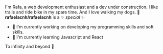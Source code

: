 
I'm Rafa, a web development enthusiast and a dev under construction. I like trails and ride bike in my spare time. And I love walking my dogs. 👋
**rafaelacnh/rafaelacnh** is a ✨ _special_ ✨ 


- 🔭 I'm currently working on developing my programming skills and soft skills.
- 🌱 I'm currently learning Javascript and React


 To infinity and beyond 🚀
